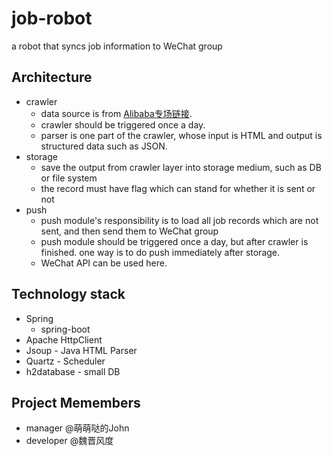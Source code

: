 # job-robot
a robot that syncs job information to WeChat group

## Architecture
- crawler
  - data source is from [Alibaba专场链接](https://job.alibaba.com/zhaopin/positionList.htm?keyWord=JXU0RTEzJXU1NzNB&_input_charset=UTF-8&).
  - crawler should be triggered once a day.
  - parser is one part of the crawler, whose input is HTML and output is structured data such as JSON.
- storage
  - save the output from crawler layer into storage medium, such as DB or file system
  - the record must have flag which can stand for whether it is sent or not
- push
  - push module's responsibility is to load all job records which are not sent, and then send them to WeChat group
  - push module should be triggered once a day,  but after crawler is finished. one way is to do push immediately after storage.
  - WeChat API can be used here.
  

## Technology stack
 - Spring
   - spring-boot
 - Apache HttpClient
 - Jsoup - Java HTML Parser
 - Quartz - Scheduler
 - h2database - small DB

## Project Memembers
  - manager @萌萌哒的John
  - developer @魏晋风度
